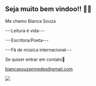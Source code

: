 ## Seja muito bem vindoo!! 🖤💜

Me chamo Bianca Souza

---Leitura é vida---

---Escritora/Poeta---

---Fã de música internacional---

Se quiser entrar em contato💌

biancasouzamnedes@gmail.com

![](https://media1.tenor.com/m/zl36od50shYAAAAC/friends-friendstv.gif)






